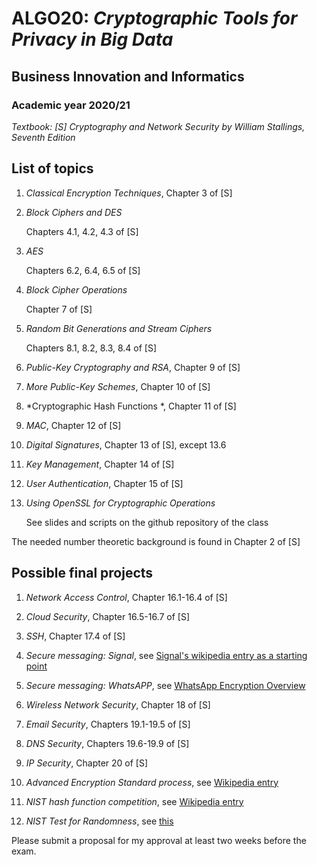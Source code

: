 # ALGO20: *Cryptographic Tools for Privacy in Big Data* #
## Business Innovation and Informatics  ##
### Academic year 2020/21 ###

*Textbook: [S] Cryptography and Network Security by William Stallings, Seventh Edition*


## List of topics ##

1. *Classical Encryption Techniques*, Chapter 3 of [S]

2. *Block Ciphers and DES*

    Chapters 4.1, 4.2, 4.3 of [S]

3. *AES*

    Chapters 6.2, 6.4, 6.5 of [S]

4. *Block Cipher Operations*

    Chapter 7 of [S]

5. *Random Bit Generations and Stream Ciphers*

    Chapters 8.1, 8.2, 8.3, 8.4 of [S]

6. *Public-Key Cryptography and RSA*, Chapter 9 of [S]

7. *More Public-Key Schemes*, Chapter 10 of [S]

8. *Cryptographic Hash Functions *, Chapter 11 of [S]

9. *MAC*, Chapter 12 of [S]

10. *Digital Signatures*, Chapter 13 of [S], except 13.6

11. *Key Management*, Chapter 14 of [S]

12. *User Authentication*, Chapter 15 of [S]

13. *Using OpenSSL for Cryptographic Operations*

    See slides and scripts on the github repository of the class

The needed number theoretic background is found in Chapter 2 of [S]



## Possible final projects ##

1. *Network Access Control*, Chapter 16.1-16.4 of [S]

2. *Cloud Security*, Chapter 16.5-16.7 of [S]

3. *SSH*, Chapter 17.4 of [S]

4. *Secure messaging: Signal*, see [Signal's wikipedia entry as a starting point](https://en.wikipedia.org/wiki/Signal_Protocol)

5. *Secure messaging: WhatsAPP*, see [WhatsApp Encryption Overview](WA_Security_WhitePaper.pdf)

6. *Wireless Network Security*, Chapter 18 of [S]

7. *Email Security*, Chapters 19.1-19.5 of [S]

8. *DNS Security*, Chapters 19.6-19.9 of [S]

9. *IP Security*, Chapter 20 of [S]

10. *Advanced Encryption Standard process*, see [Wikipedia entry](https://en.wikipedia.org/wiki/Advanced_Encryption_Standard_process)

11. *NIST hash function competition*, see [Wikipedia entry](https://en.wikipedia.org/wiki/NIST_hash_function_competition)

12. *NIST Test for Randomness*, see [this](https://csrc.nist.gov/Projects/Random-Bit-Generation/Documentation-and-Software)


Please submit a proposal for my approval at least two weeks before the exam.



